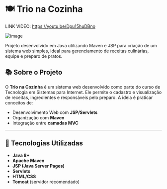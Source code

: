 ﻿# 🍽️ Trio na Cozinha
LINK VIDEO: https://youtu.be/Dpu15huDBno

![image](https://github.com/user-attachments/assets/71018471-c50c-4f96-93a7-90336e06041c)

Projeto desenvolvido em Java utilizando Maven e JSP para criação de um sistema web simples, ideal para gerenciamento de receitas culinárias, equipe e preparo de pratos.  

## 📚 Sobre o Projeto

O **Trio na Cozinha** é um sistema web desenvolvido como parte do curso de Tecnologia em Sistemas para Internet. Ele permite o cadastro e visualização de receitas, ingredientes e responsáveis pelo preparo. A ideia é praticar conceitos de:

- Desenvolvimento Web com **JSP/Servlets**
- Organização com **Maven**
- Integração entre **camadas MVC**

---

## 🧰 Tecnologias Utilizadas

- **Java 8+**
- **Apache Maven**
- **JSP (Java Server Pages)**
- **Servlets**
- **HTML/CSS**
- **Tomcat** (servidor recomendado)


